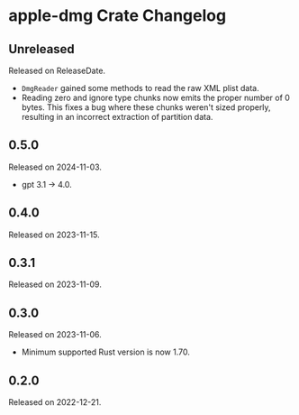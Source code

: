 # apple-dmg Crate Changelog

<!-- next-header -->

## Unreleased

Released on ReleaseDate.

* `DmgReader` gained some methods to read the raw XML plist data.
* Reading zero and ignore type chunks now emits the proper number of 0
  bytes. This fixes a bug where these chunks weren't sized properly,
  resulting in an incorrect extraction of partition data.

## 0.5.0

Released on 2024-11-03.

* gpt 3.1 -> 4.0.

## 0.4.0

Released on 2023-11-15.

## 0.3.1

Released on 2023-11-09.

## 0.3.0

Released on 2023-11-06.

* Minimum supported Rust version is now 1.70.

## 0.2.0

Released on 2022-12-21.
